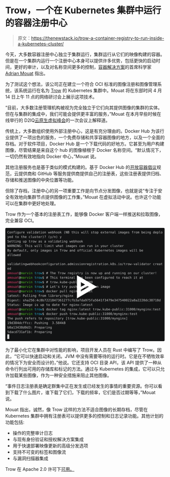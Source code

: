 # Trow，一个在 Kubernetes 集群中运行的容器注册中心

> 原文：<https://thenewstack.io/trow-a-container-registry-to-run-inside-a-kubernetes-cluster/>

今天，大多数容器注册中心独立于集群运行，集群运行从它们的映像构建的容器。但是在一个集群内运行一个注册中心本身可以提供许多优势，包括更快的启动时间，更好的审计，以及对名称空间更多的控制，[容器解决方案](https://www.container-solutions.com/)的首席科学家 [Adrian Mouat](https://twitter.com/adrianmouat) 指出。

为了测试这个想法，该公司正在建立一个符合 OCI 标准的图像注册和图像管理系统，该系统运行在名为 [Trow](https://trow.io/) 的 Kubernetes 集群中。Mouat 将在东部时间 4 月 14 日上午 11 点的网络研讨会上展示这项技术。

“目前，大多数注册管理机构被视为完全独立于它们向其提供图像的集群的实体。但在与集群的集成中，我们可能会提供更丰富的服务，”Mouat 在本月早些时候在线举行的 D2IQ[云原生虚拟峰会](https://cloudnativevirtualsummit2020.sched.com/event/bZSm/a-local-registry-for-kubernetes-clusters?iframe=no&utm_campaign=Trow%20Webinar&utm_source=hs_email&utm_medium=email&utm_content=86193086&_hsenc=p2ANqtz-8k6cw0nEShJU-8o8btHi-y7lR1KYILHSJfAJj9Jjt1OM-ial6WJBCGA1ZTaPwWU7IOStrIdUD_j9_K22IhAuUiqiJsUA&_hsmi=86193086)的一次会议上解释道。

传统上，大多数组织使用外部注册中心，这是有充分理由的。Docker Hub 为该行业提供了一项出色的服务，一个免费存储和共享容器图像的地方，以及一个全面的存档。对于软件项目，Docker Hub 是一个下载代码的好地方。它甚至为用户构建图像，尽管结果是来自这个 hub 的图像植根于 Docker 名称空间。“默认情况下，一切仍然有效地指向 Docker 中心，”Mouat 说。

其他注册服务也是基于类似的模式构建的。基于 Docker Hub 的[开放容器倡议](https://www.opencontainers.org/)规范，云提供商和 GitHub 等服务提供商提供自己的注册表，这些注册表提供归档、存储和推送图像的中央位置等功能。

但除了存档，注册中心的另一项重要工作是向节点分发图像，也就是说“专注于安全有效地向集群节点提供图像的工作集，”Mouat 在虚拟活动中说。也许这个功能可以在集群中更好地处理。

Trow 作为一个基本的注册表工作，能够像 Docker 客户端一样推送和拉取图像，完全兼容 OCI。

[![](img/c14b274d465577a5d62cfc115531ceae.png)](https://asciinema.org/a/48HK88yR4rJw0QuHt2VdkuVZn)

为了最小化它在集群中对性能的影响，项目开发人员在 Rust 中编写了 Trow。因此，“它可以快速启动和关闭。JVM 中没有需要等待的运行时。它是在不牺牲效率的情况下为安全而设计的，”他说。它还支持 OCI 目录 API，该 API 提供了一种从命令行列出可用的存储库和标记的方法。通过与 Kubernetes 的集成，它可以只允许加载某些图像，作为一种安全措施来阻止其他图像。

“事件日志注册表是确定群集中正在发生或已经发生的事情的重要资源。你可以看到下载了什么图片，谁下载了它们，下载的频率，它们是否过期等等，”Mouat 说。

Mouat 指出，诚然，像 Trow 这样的方法不适合图像的长期存档，尽管在 Kubernetes 集群中拥有注册表可以提供更多的控制和日志记录功能。其他计划的功能包括:

*   操作的完整审计日志
*   与现有身份验证和授权解决方案集成
*   用于快速部署映像更新的高级分发选项
*   支持不可变的标签和图像流
*   与漏洞扫描器集成

Trow 在 Apache 2.0 许可下[可用。](https://github.com/ContainerSolutions/trow/)

<svg xmlns:xlink="http://www.w3.org/1999/xlink" viewBox="0 0 68 31" version="1.1"><title>Group</title> <desc>Created with Sketch.</desc></svg>